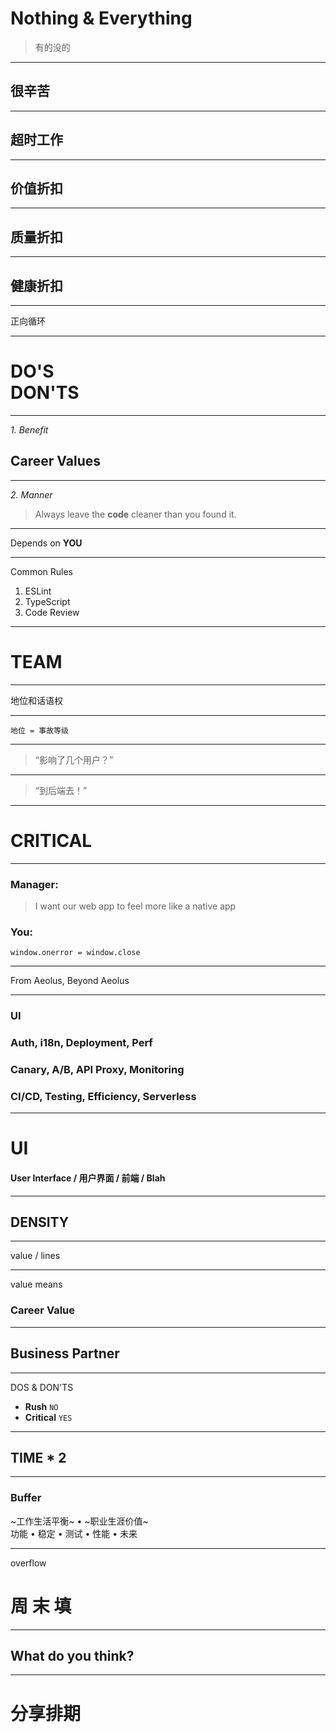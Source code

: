 # Nothing & Everything

> 有的没的

---

## 很辛苦

<style>.slide { filter: invert(1) } </style>

---

## 超时工作

<style>.slide { filter: invert(1) } </style>

---

## 价值折扣

<style>.slide { filter: invert(1) } </style>

---

## 质量折扣

<style>.slide { filter: invert(1) } </style>

---

## 健康折扣

<style>.slide { filter: invert(1) } </style>

---

正向循环

---

# DO'S <br /> DON'TS

---

_1. Benefit_

## Career Values

---

_2. Manner_

> Always leave the __code__ cleaner than you found it.

---

Depends on __YOU__

---

Common Rules

1. ESLint
2. TypeScript
3. Code Review

---

# TEAM

---

地位和话语权

---

`地位 = 事故等级`

---

> “影响了几个用户？”

---

> “到后端去！”

---

# CRITICAL

---

### Manager:

> I want our web app to feel more like a native app  

### You:

```
window.onerror = window.close
```

---

From Aeolus, Beyond Aeolus

---

### UI

### Auth, i18n, Deployment, Perf

### Canary, A/B, API Proxy, Monitoring

### CI/CD, Testing, Efficiency, Serverless

---

# UI
#### User Interface / 用户界面 / 前端 / Blah

<style>.slide { filter: invert(1) } </style>

---

## DENSITY

---

value / lines

---

value means  
### Career Value

---

## Business Partner

---

DOS & DON'TS

- __Rush__ `NO`
- __Critical__ `YES`

---

## TIME * 2

---

### Buffer

~工作生活平衡~ • ~职业生涯价值~  
功能 • 稳定 • 测试 • 性能 • 未来

---

overflow

# 周 末 填

---

## What do you think?

---

# 分享排期

